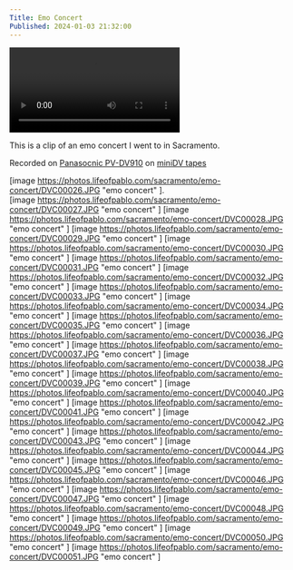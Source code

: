 ```yaml
---
Title: Emo Concert
Published: 2024-01-03 21:32:00
---
```

 <video  controls class="center w-75 br2 bg-green">
  <source src="https://photos.lifeofpablo.com/sacramento/emo-concert/concert.mp4" type="video/mp4">
  Your browser does not support the video tag.
</video> 

This is a clip of an emo concert I went to in Sacramento.

Recorded on [Panasocnic PV-DV910](https://duckduckgo.com/?t=ffab&q=panasonic+pv-dv910&ia=web) on [miniDV tapes](https://duckduckgo.com/?q=minidv+tapes&t=ffab&ia=web)

<div class="center w-75 mw-100 br2" markdown="1">

[image https://photos.lifeofpablo.com/sacramento/emo-concert/DVC00026.JPG "emo concert" ].  
[image https://photos.lifeofpablo.com/sacramento/emo-concert/DVC00027.JPG "emo concert" ]
[image https://photos.lifeofpablo.com/sacramento/emo-concert/DVC00028.JPG "emo concert" ]
[image https://photos.lifeofpablo.com/sacramento/emo-concert/DVC00029.JPG "emo concert" ]
[image https://photos.lifeofpablo.com/sacramento/emo-concert/DVC00030.JPG "emo concert" ]
[image https://photos.lifeofpablo.com/sacramento/emo-concert/DVC00031.JPG "emo concert" ]
[image https://photos.lifeofpablo.com/sacramento/emo-concert/DVC00032.JPG "emo concert" ]
[image https://photos.lifeofpablo.com/sacramento/emo-concert/DVC00033.JPG "emo concert" ]
[image https://photos.lifeofpablo.com/sacramento/emo-concert/DVC00034.JPG "emo concert" ]
[image https://photos.lifeofpablo.com/sacramento/emo-concert/DVC00035.JPG "emo concert" ]
[image https://photos.lifeofpablo.com/sacramento/emo-concert/DVC00036.JPG "emo concert" ]
[image https://photos.lifeofpablo.com/sacramento/emo-concert/DVC00037.JPG "emo concert" ]
[image https://photos.lifeofpablo.com/sacramento/emo-concert/DVC00038.JPG "emo concert" ]
[image https://photos.lifeofpablo.com/sacramento/emo-concert/DVC00039.JPG "emo concert" ]
[image https://photos.lifeofpablo.com/sacramento/emo-concert/DVC00040.JPG "emo concert" ]
[image https://photos.lifeofpablo.com/sacramento/emo-concert/DVC00041.JPG "emo concert" ]
[image https://photos.lifeofpablo.com/sacramento/emo-concert/DVC00042.JPG "emo concert" ]
[image https://photos.lifeofpablo.com/sacramento/emo-concert/DVC00043.JPG "emo concert" ]
[image https://photos.lifeofpablo.com/sacramento/emo-concert/DVC00044.JPG "emo concert" ]
[image https://photos.lifeofpablo.com/sacramento/emo-concert/DVC00045.JPG "emo concert" ]
[image https://photos.lifeofpablo.com/sacramento/emo-concert/DVC00046.JPG "emo concert" ]
[image https://photos.lifeofpablo.com/sacramento/emo-concert/DVC00047.JPG "emo concert" ]
[image https://photos.lifeofpablo.com/sacramento/emo-concert/DVC00048.JPG "emo concert" ]
[image https://photos.lifeofpablo.com/sacramento/emo-concert/DVC00049.JPG "emo concert" ]
[image https://photos.lifeofpablo.com/sacramento/emo-concert/DVC00050.JPG "emo concert" ]
[image https://photos.lifeofpablo.com/sacramento/emo-concert/DVC00051.JPG "emo concert" ]

</div>